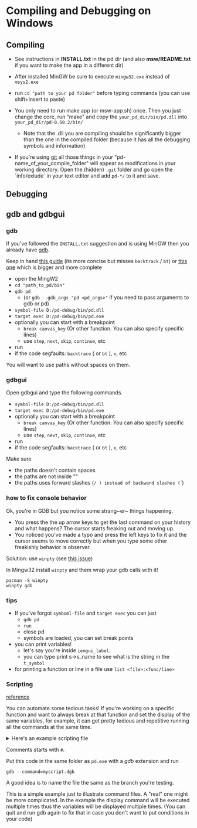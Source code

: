 # Compiling and Debugging on Windows

## Compiling

- See instructions in **INSTALL.txt** in the pd dir (and also **msw/README.txt** if you want to make the app in a different dir)
- After installed MinGW be sure to execute `mingw32.exe` instead of `msys2.exe`
- run `cd "path to your pd folder"` before typing commands (you can use shift+insert to paste)
- You only need to run make app (or msw-app.sh) once. Then you just change the core, run "make" and copy the `your_pd_dir/bin/pd.dll` into `your_pd_dir/pd-0.50.2/bin/`
   - Note that the .dll you are compiling should be significantly bigger than the one in the compiled folder (because it has all the debugging symbols and information)

- If you're using [git](https://git-scm.com/) all those things in your "pd-name_of_your_compile_folder" will appear as modifications in your working directory. Open the (hidden) `.git` folder and go open the ´info/exlude´ in your text editor and add `pd-*/` to it and save.


## Debugging

## gdb and gdbgui

### gdb

If you've followed the `INSTALL.txt` suggestion and is using MinGW then you already have [gdb](https://www.gnu.org/software/gdb/).

Keep in hand [this guide](https://condor.depaul.edu/glancast/373class/docs/gdb.html) (its more concise but misses `backtrack` / `bt`) or [this one](http://www.yolinux.com/TUTORIALS/GDB-Commands.html) which is bigger and more complete

- open the MingW2
- `cd "path_to_pd/bin"`
- `gdb pd`
   - (or `gdb --gdb_args "pd <pd_args>"` if you need to pass arguments to gdb or pd)
- `symbol-file D:/pd-debug/bin/pd.dll`
- `target exec D:/pd-debug/bin/pd.exe`
- optionally you can start with a breakpoint
   - `break canvas_key` (Or other function. You can also specify specific lines)
   - use `step`, `next`, `skip`, `continue`, etc
- run
- if the code segfaults: `backtrace` ( or `bt` ), `x`, etc

You will want to use paths without spaces on them.

### gdbgui

Open gdbgui and type the following commands.

- `symbol-file D:/pd-debug/bin/pd.dll`
- `target exec D:/pd-debug/bin/pd.exe`
- optionally you can start with a breakpoint
   - `break canvas_key` (Or other function. You can also specify specific lines)
   - use `step`, `next`, `skip`, `continue`, etc
- run
- if the code segfaults: `backtrace` ( or `bt` ), `x`, etc

Make sure 

- the paths doesn't contain spaces
- the paths are not inside ""
- the paths uses forward slashes (`/ ) instead of backward slashes (`\`)

### how to fix console behavior

Ok, you're in GDB but you notice some strang~er~ things happening. 

- You press the the up arrow keys to get the last command on your history and what happens? The cursor starts freaking out and moving up.
- You noticed you've made a typo and press the left keys to fix it and the cursor seems to move correctly but when you type some other freakishly behavior is observer.

Solution: use `winpty` (see [this issue](https://github.com/msys2/MINGW-packages/issues/5353))

In Mingw32 install `winpty` and them wrap your gdb calls with it!

```
pacman -S winpty
winpty gdb
```

### tips

- If you've forgot `symboml-file` and `target exec` you can just
   - `gdb pd`
   - `run`
   - close pd
   - symbols are loaded, you can set break points
- you can print variables!
   - let's say you're inside `iemgui_label`.
   - you can type print s->s_name to see what is the string in the `t_symbol`
- for printing a function or line in a file use `list <file>:<func/line>`
   
### Scripting

[reference](https://sourceware.org/gdb/current/onlinedocs/gdb/Command-Files.html#Command-Files)

You can automate some tedious tasks! If you're working on a specific function and want to always break at that function and set the display of the same variables, for example, it can get pretty tedious and repetitive running all the commands at the same time.

<details>
  <summary>Here's an example scripting file</summary>

```   
# http://sourceware.org/gdb/wiki/FAQ: to disable the
# "---Type <return> to continue, or q <return> to quit---"
# in batch mode:

symbol-file pd.dll
target exec pd.exe

# set a breakpoint at iemgui_label.
# it uses l (list) to show us more context of the function
# and sets display of some variables
b iemgui_label
commands 1
	l
	display s->s_name
	display iemgui->x_lab->s_name
	display iemgui->x_lab_unexpanded->s_name
end

# sets another breakpoint to show the backtrace and
# also sets the display of some variables
b iemgui_properties
commands 2
	bt
	display (*srl[0])->s_name
	display (*srl[1])->s_name
	display (*srl[2])->s_name
end

#to automatically start pd
run
```
</details>

Comments starts with `#`.

Put this code in the same folder as `pd.exe` with a _gdb_ extension and run

`gdb --command=myscript.dgb`

A good idea is to name the file the same as the branch you're testing.

This is a simple example just to illustrate command files. A "real" one might be more complicated. In the example the display command will be executed multiple times thus the variables will be displayed multiple times. (You can quit and run gdb again to fix that in case you don't want to put conditions in your code)
